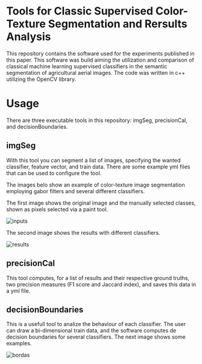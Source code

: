 # Tools for Classic Supervised Color-Texture Segmentation and Rersults Analysis

This repository contains the software used for the experiments published in this paper.
This software was build aiming the utilization and comparison of classical machine learning supervised classifiers in the semantic segmentation of agricultural aerial images. The code was written in c++ utilizing the OpenCV library.

# Usage

There are three executable tools in this repository: imgSeg, precisionCal, and decisionBoundaries.

## imgSeg

With this tool you can segment a list of images, specifying the wanted classifier, feature vector, and train data. There are some example yml files that can be used to configure the tool. 

The images belo show an example of color-texture image segmentation employing gabor filters and several different classifiers.

The first image shows the original image and the manually selected classes, shown as pixels selected via a paint tool.

![inputs](https://user-images.githubusercontent.com/8596365/58821575-c89ceb00-860b-11e9-869d-469fd4aac0b6.png)

The second image shows the results with different classifiers.

![results](https://user-images.githubusercontent.com/8596365/58821615-d7839d80-860b-11e9-8804-c6ac874da926.png)

## precisionCal

This tool computes, for a list of results and their respective ground truths, two precision measures (F1 score and Jaccard index), and saves this data in a yml file.

## decisionBoundaries

This is a usefull tool to analize the behaviour of each classifier. The user can draw a bi-dimensional train data, and the software computes de decision boundaries for several classifiers. The next image shows some examples.

![bordas](https://user-images.githubusercontent.com/8596365/58821715-0bf75980-860c-11e9-8e7b-4e89a3b623e7.png)
